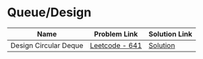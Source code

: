 # Queue/Design


| Name       | Problem Link                       | Solution Link                      |
|--------------------|------------------------------------|-----------------------------------|
| Design Circular Deque          | [Leetcode - 641](https://leetcode.com/problems/design-circular-deque/description/)                | [Solution](https://github.com/moinhameed27/Ultimate-DSA/blob/main/Queue/Design/Design%20Circular%20Deque.cpp)              |

